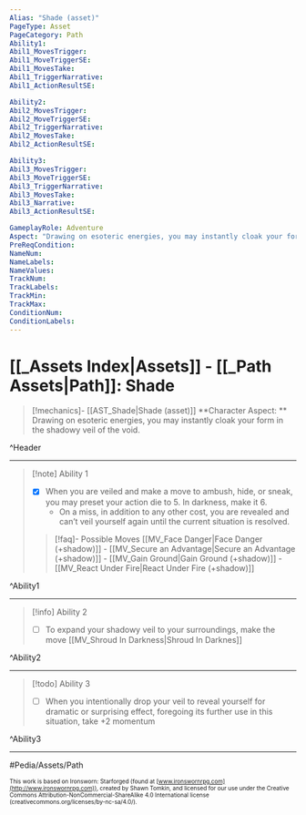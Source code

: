 ```yaml
---
Alias: "Shade (asset)"
PageType: Asset
PageCategory: Path
Ability1:
Abil1_MovesTrigger:
Abil1_MoveTriggerSE:
Abil1_MovesTake:
Abil1_TriggerNarrative:
Abil1_ActionResultSE:

Ability2:
Abil2_MovesTrigger:
Abil2_MoveTriggerSE:
Abil2_TriggerNarrative:
Abil2_MovesTake:
Abil2_ActionResultSE:

Ability3:
Abil3_MovesTrigger:
Abil3_MoveTriggerSE:
Abil3_TriggerNarrative:
Abil3_MovesTake:
Abil3_Narrative:
Abil3_ActionResultSE:

GameplayRole: Adventure
Aspect: "Drawing on esoteric energies, you may instantly cloak your form in the shadowy veil of the void."
PreReqCondition: 
NameNum:
NameLabels:
NameValues:
TrackNum:
TrackLabels:
TrackMin:
TrackMax:
ConditionNum:
ConditionLabels:
---
```

# [[_Assets Index|Assets]] - [[_Path Assets|Path]]: Shade

> [!mechanics]- [[AST_Shade|Shade (asset)]]
> **Character Aspect: ** Drawing on esoteric energies, you may instantly cloak your form in the shadowy veil of the void.

^Header

___
> [!note] Ability 1
> - [x] When you are veiled and make a move to ambush, hide, or sneak, you may preset your action die to 5. In darkness, make it 6. 
> 	- On a miss, in addition to any other cost, you are revealed and can’t veil yourself again until the current situation is resolved.
> > [!faq]- Possible Moves
> > [[MV_Face Danger|Face Danger (+shadow)]] - [[MV_Secure an Advantage|Secure an Advantage (+shadow)]] - [[MV_Gain Ground|Gain Ground (+shadow)]] - [[MV_React Under Fire|React Under Fire (+shadow)]]

^Ability1

___
> [!info] Ability 2
> - [ ] To expand your shadowy veil to your surroundings, make the move [[MV_Shroud In Darkness|Shroud In Darknes]]

^Ability2

___
> [!todo] Ability 3
> - [ ] When you intentionally drop your veil to reveal yourself for dramatic or surprising effect, foregoing its further use in this situation, take +2 momentum

^Ability3

___

#Pedia/Assets/Path 

<font size=-2>This work is based on Ironsworn: Starforged (found at [www.ironswornrpg.com](http://www.ironswornrpg.com)), created by Shawn Tomkin, and licensed for our use under the Creative Commons Attribution-NonCommercial-ShareAlike 4.0 International license  (creativecommons.org/licenses/by-nc-sa/4.0/).</font>